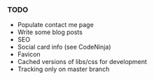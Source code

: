 ### TODO

- Populate contact me page
- Write some blog posts
- SEO
- Social card info (see CodeNinja)
- Favicon
- Cached versions of libs/css for development
- Tracking only on master branch
